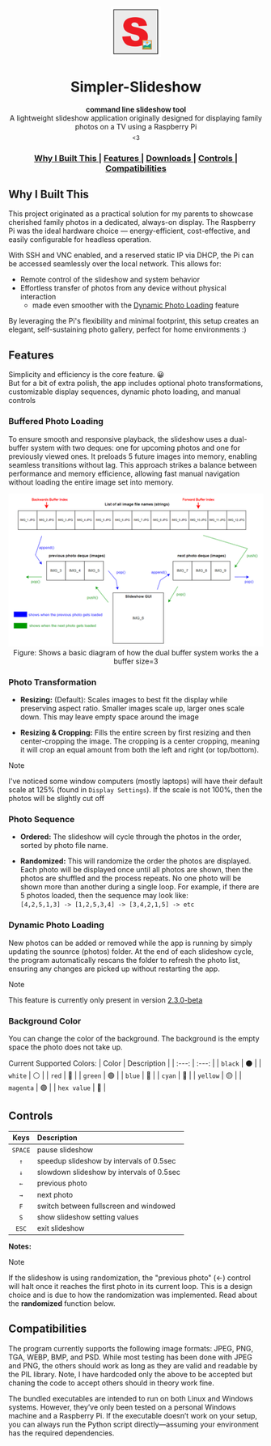 <p align="center"><img src="docs/logo.png" alt="SimplerSlideshow" width="100" height="100"></p>

<h1 align="center">Simpler-Slideshow</h1>

<div align="center">
  <strong>command line slideshow tool</strong><br>
  A lightweight slideshow application originally designed for displaying family photos on a TV using a Raspberry Pi<br>
  <sub><3</sub>
</div>


<div align="center">
  <h3>
    <a href="#why-i-built-this">
      Why I Built This
    </a>
    <span> | </span>
    <a href="#features">
      Features
    </a>
    <span> | </span>
    <a href="https://github.com/AnthonyN3/simpler-slideshow/releases">
      Downloads
    </a>
    <span> | </span>
    <a href="#controls">
      Controls
    </a>
    <span> | </span>
    <a href="#compatibilities">
      Compatibilities
    </a>
  </h3>
</div>


## Why I Built This
This project originated as a practical solution for my parents to showcase cherished family photos in a dedicated, always-on display. The Raspberry Pi was the ideal hardware choice — energy-efficient, cost-effective, and easily configurable for headless operation.

With SSH and VNC enabled, and a reserved static IP via DHCP, the Pi can be accessed seamlessly over the local network. This allows for:

- Remote control of the slideshow and system behavior
- Effortless transfer of photos from any device without physical interaction 
	- made even smoother with the [Dynamic Photo Loading](#dynamic-photo-loading) feature

By leveraging the Pi's flexibility and minimal footprint, this setup creates an elegant, self-sustaining photo gallery, perfect for home environments :)


## Features

Simplicity and efficiency is the core feature. 😀 <br>
But for a bit of extra polish, the app includes optional photo transformations, customizable display sequences, dynamic photo loading, and manual controls


### Buffered Photo Loading
To ensure smooth and responsive playback, the slideshow uses a dual-buffer system with two deques: one for upcoming photos and one for previously viewed ones. It preloads 5 future images into memory, enabling seamless transitions without lag. This approach strikes a balance between performance and memory efficience, allowing fast manual navigation without loading the entire image set into memory.

<p align="center">
    <img src="./docs/image-buffer-deque-diagram.png">
	Figure: Shows a basic diagram of how the dual buffer system works the a buffer size=3
</p>

### Photo Transformation

- **Resizing:** (Default): Scales images to best fit the display while preserving aspect ratio. Smaller images scale up, larger ones scale down. This may leave empty space around the image

- **Resizing & Cropping:** Fills the entire screen by first resizing and then center-cropping the image. The cropping is a center cropping, meaning it will crop an equal amount from both the left and right (or top/bottom).

> [!NOTE]
> I've noticed some window computers (mostly laptops) will have their default scale at 125% (found in `Display Settings`). If the scale is not 100%, then the photos will be slightly cut off

### Photo Sequence

- **Ordered:** The slideshow will cycle through the photos in the order, sorted by photo file name.

- **Randomized:** This will randomize the order the photos are displayed. Each photo will be displayed once until all photos are shown, then the photos are shuffled and the process repeats. No one photo will be shown more than another during a single loop. For example, if there are 5 photos loaded, then the sequence may look like: <br>`[4,2,5,1,3] -> [1,2,5,3,4] -> [3,4,2,1,5] -> etc`

### Dynamic Photo Loading

New photos can be added or removed while the app is running by simply updating the sounrce (photos) folder. At the end of each slideshow cycle, the program automatically rescans the folder to refresh the photo list, ensuring any changes are picked up without restarting the app.

> [!NOTE]
> This feature is currently only present in version [2.3.0-beta](https://github.com/AnthonyN3/simpler-slideshow/releases/tag/v2.3.0-beta)

### Background Color

You can change the color of the background. The background is the empty space the photo does not take up.

Current Supported Colors:
| Color | Description |
| :---: | :---: |
| `black` | ⚫ |
| `white` | ⚪ |
| `red` | 🔴 |
| `green` | 🟢 |
| `blue` | 🔵 |
| `cyan` | 🔵 |
| `yellow` | 🟡 |
| `magenta` | 🟣 |
| `hex value` | 🌈 |

## Controls
| Keys | Description |
| :---: | :--- |
| `SPACE` | pause slideshow|
| `↑` | speedup slideshow by intervals of 0.5sec |
| `↓` | slowdown slideshow by intervals of 0.5sec |
| `←` | previous photo |
| `→` | next photo |
| `F` | switch between fullscreen and windowed |
| `S` | show slideshow setting values |
| `ESC` | exit slideshow |

**Notes:**
> [!NOTE]
> If the slideshow is using randomization, the "previous photo" (←) control will halt once it reaches the first photo in its current loop. This is a design choice and is due to how the randomization was implemented. Read about the **randomized** function below.

## Compatibilities

The program currently supports the following image formats: JPEG, PNG, TGA, WEBP, BMP, and PSD. While most testing has been done with JPEG and PNG, the others should work as long as they are valid and readable by the PIL library. Note, I have hardcoded only the above to be accepted but chaning the code to accept others should in theory work fine.

The bundled executables are intended to run on both Linux and Windows systems. However, they’ve only been tested on a personal Windows machine and a Raspberry Pi. If the executable doesn’t work on your setup, you can always run the Python script directly—assuming your environment has the required dependencies.